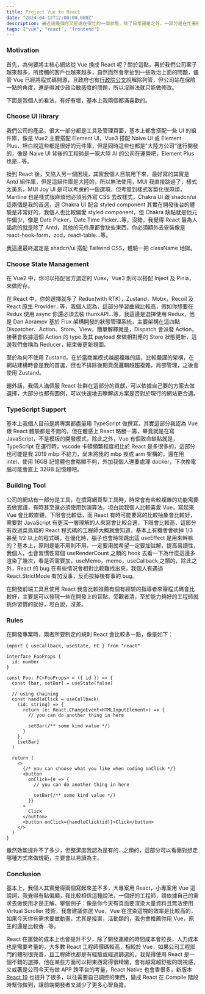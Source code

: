 ```yaml
---
title: Project Vue to React
date: "2024-04-12T12:00:00.000Z"
description: 最近這幾個月又是處在很忙的一個狀態，除了日常運維之外，一部分是在忙著把公司核心的前端頁面從 Vue 改成 React，所以這篇文章來打一下，我的一些想法。
tags: ["vue", "react", "frontend"]
---
```


### Motivation

首先，為何要將主核心網站從 Vue 換成 React 呢？關於這點，再於我們公司案子越來越多，所接觸的客戶也越來越多，自然而然會牽扯到一些政治上面的問題，儘管 Vue 已經將程式碼開源，且政府也有[行政院公文](https://drive.google.com/file/d/1btV2EYbtTqtOsN_yFT2r3Z4HuztTYa-l/view?fbclid=IwAR36ipk1PiYbJ2ZjIA9d3JN1ysPBckiTMX-NUkVXZtSYMUwql9aA6K_7uyE_aem_AaiZZgrIbaxOBPxGe1NVAobpzl-17ij5oSAIvjJLNinTeObqRuoejJgeovph9hAuv-o6iQ37B4gQCr8aYKIMZj5S)說解除列管，但公司站在保險一點的角度，還是得減少政治敏感度的問題，所以沒辦法就只能做修改。

下面是我個人的看法，有好有壞，基本上我兩個都滿喜歡的。

### Choose UI library

我們公司的產品，很大一部分都是工具及管理頁面，基本上都會搭配一些 UI 的組件庫，像是 Vue2 主要搭配 Element UI，Vue3 搭配 Naive UI 或 Element Plus，坦白說這些都是很好的元件庫，但是同時這些也都是"大陸方公司“進行開發的，像是 Naive UI 背後的工程師是一家大陸 AI 的公司在運營吧，Element Plus 也是...等。

換到 React 後，又陷入另一個困境，其實我個人目前用下來，最好寫的其實是 Antd 組件庫，但是這組件庫是大陸的，所以無法使用，MUI 我直接跳過了，樣式太美系，MUI Joy UI 是可以考慮的一個選項，但考量到樣式客製化很麻煩，Mantine 也是樣式很麻煩他必須另外寫 CSS 去改樣式，Chakra UI 跟 shadcn/ui 這兩個是我的首選，選 Chakra UI 配合 styled component 其實在開發後台的體驗是非常好的，我個人也比較偏愛 styled component，但 Chakra 缺點就是他元件偏少，像是 Date Picker，Date Time Picker...等，沒錯，我覺得 React 最為人詬病的就是除了 Antd，其他的元件庫都會缺些東西，你必須額外去安裝像是 react-hook-form，zod，react-table...等。

我這邊最終選定是 shadcn/ui 搭配 Tailwind CSS，體驗一把 className 地獄。

### Choose State Management

在 Vue2 中，你可以搭配官方選定的 Vuex，Vue3 則可以搭配 Inject 及 Pinia，來做貯存。

在 React 中，你的選擇就多了 Redux(with RTK)，Zustand，Mobx，Recoil 及 React 原生 Provider...等，我個人認為，這部分學習曲線比較高，假如你想要在 Redux 使用 async 你還必須去裝 thunkAPI...等，我這邊是選擇使用 Redux，他是 Dan Abramov 基於 Flux 架構開發的狀態管理系統，主要架構在這四點 Dispatcher、Action、Store、View，簡單解釋就是，Dispatch 會派發 Action，接著會依據這個 Action 的 type 及其 payload 來做相對應的 Store 狀態更新，這邊我們會稱為 Reducer，結束後更新視圖。

至於為何不使用 Zustand，在於當商業模式越趨複雜的話，比較嚴謹的架構，在網站建構時會是我的首選，但也不排除後期頁面邏輯越趨複雜，局部管理，之後會使用 Zustand。

題外話，我個人滿佩服 React 社群在這部分的貢獻，可以依據自己要的方案去做選擇，大部分也都有圖例，可以快速地去瞭解該方案是否對於現行的網站更合適。

### TypeScript Support

基本上我個人目前是將專案都盡量用 TypeScript 做撰寫，其實這部分我認為 Vue 跟 React 體驗都是不錯的，但在體感上 React 略勝一籌，畢竟就是在寫 JavaScript，不是模板的開發模式，除此之外，Vue 有個致命缺點就是，TypeScript 在運行時，vscode 卡頓頻繁程度相比於 React 是多很多的，這部分也可能是我 2019 mbp 不給力，尚未將我的 mbp 換成 arm 架構的，還在用 intel，使用 16GB 記憶體也會略顯不夠，外加我個人還要處理 docker，下次換電腦可能會直上 32GB 記憶體吧。

### Building Tool

公司的網站有一部分是工具，在撰寫網頁型工具時，時常會有些較複雜的功能需要去做實踐，有時甚至還必須使用到演算法，坦白說我個人比較喜愛 Vue，寫起來 Vue 會比較直觀，下限會比較低，而 React 有時可能要寫的比較抽象會比較好，需要對 JavaScript 有更深一層理解的人來寫會比較合適，下限會比較高，這部分有改過菜鳥寫的 React 程式碼的工程師大概就會知道，基本上有機會會砍掉 1/3 甚至 1/2 以上的程式碼，在優化時，腦子也會時常跳出這 useEffect 是用來幹嘛的？基本上，原則是能不用則不用，一定要用就希望一定要加註解，提高易讀性，我個人，也會習慣性寫個 useRenderCount 之類的 hook 去看一下為什麼這邊多渲染了幾次，看是否需要加，useMemo，memo，useCallback 之類的，除此之外，React 的 bug 在有些情況會相對比較難找出來，我個人有遇過 React.StrictMode 有加沒事，反而拔掉後有事的 bug。

在開發前端工具且使用 React 我會比較推薦有個有經驗的指導者來審程式碼會比較好，主要是可以發現一些在開發上的盲點，旁觀者清，至於能力夠好的工程師就挑你習慣的就好，坦白說，沒差。

### Rules

在開發專案時，兩者所要制定的規則 React 會比較多一點，像是如下：

```tsx
import { useCallback, useState, FC } from "react"

interface FooProps {
  id: number
}

const Foo: FC<FooProps> = ({ id }) => {
  const [bar, setBar] = useState(false)

  // using chaining
  const handleClick = useCallback(
    (id: string) => {
      return (e: React.ChangeEvent<HTMLInputElement>) => {
        // you can do another thing in here

        setBar(/** some kind value */)
      }
    },
    [setBar]
  )

  return (
    <>
      {/* you can choose what you like when coding onClick */}
      <button
        onClick={e => {
          // you can do another thing in here

          setBar(/** some kind value */)
        }}
      >
        Click
      </button>
      <button onClick={handleClick(id)}>Click</button>
    </>
  )
}
```

雖然效能提升不了多少，但整潔度我認為是有的...之類的，這部分可以看團對想走哪種方式來做規範，主要會以易讀為主。

### Conclusion

基本上，我個人其實覺得兩個寫起來差不多，大專案用 React，小專案用 Vue 這說詞，我覺得有點偏頗，我比較相信這種說法，一個好的工程師，請依據自己的需求去做使用才是正解，舉個例子：像是你今天有頁面要渲染大量資料且無法使用 Virtual Scroller 技術，我會建議你選 Vue，Vue 在渲染這塊的效率是比較高的，如果今天你有需求要做動畫，尤其是接案，活動類的，我也會推薦你用 Vue，原生的還是比較香...等。

React 在運營的成本上也會提升不少，除了開發運維的時間成本會拉長，人力成本也是需要考量的，大多數 React 工程師價碼較高，相較於 Vue，如果公司工程部門的體制很完善，且工程師也都是有經驗或經過篩選的，我覺得使用 React 是一個不錯的選擇，他在某些方面可以把東西寫得很精緻，會有越寫越舒服的既視感，又或著是公司今天有做 APP 跨平台的考量，React Native 也會香很多，新版本 [React 19](https://react.dev/blog/2024/02/15/react-labs-what-we-have-been-working-on-february-2024) 也提升了很多，以往需要自己調控的東西，變成 React 在 Compile 階段時幫你做到，讓前端開發者又減少了更多心智負擔。
